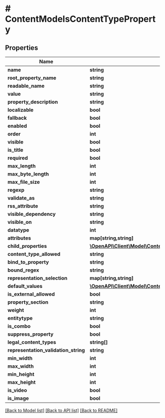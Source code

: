 # # ContentModelsContentTypeProperty

## Properties

Name | Type | Description | Notes
------------ | ------------- | ------------- | -------------
**name** | **string** |  | [optional]
**root_property_name** | **string** |  | [optional]
**readable_name** | **string** |  | [optional]
**value** | **string** |  | [optional]
**property_description** | **string** |  | [optional]
**localizable** | **bool** |  | [optional]
**fallback** | **bool** |  | [optional]
**enabled** | **bool** |  | [optional]
**order** | **int** |  | [optional]
**visible** | **bool** |  | [optional]
**is_title** | **bool** |  | [optional]
**required** | **bool** |  | [optional]
**max_length** | **int** |  | [optional]
**max_byte_length** | **int** |  | [optional]
**max_file_size** | **int** |  | [optional]
**regexp** | **string** |  | [optional]
**validate_as** | **string** |  | [optional]
**rss_attribute** | **string** |  | [optional]
**visible_dependency** | **string** |  | [optional]
**visible_on** | **string** |  | [optional]
**datatype** | **int** |  | [optional]
**attributes** | **map[string,string]** |  | [optional]
**child_properties** | [**\OpenAPI\Client\Model\ContentModelsContentTypeProperty[]**](ContentModelsContentTypeProperty.md) |  | [optional]
**content_type_allowed** | **string** |  | [optional]
**bind_to_property** | **string** |  | [optional]
**bound_regex** | **string** |  | [optional]
**representation_selection** | **map[string,string]** |  | [optional]
**default_values** | [**\OpenAPI\Client\Model\ContentModelsContentTypeDefaultValue[]**](ContentModelsContentTypeDefaultValue.md) |  | [optional]
**is_external_allowed** | **bool** |  | [optional]
**property_section** | **string** |  | [optional]
**weight** | **int** |  | [optional]
**entitytype** | **string** |  | [optional]
**is_combo** | **bool** |  | [optional]
**suppress_property** | **bool** |  | [optional]
**legal_content_types** | **string[]** |  | [optional]
**representation_validation_string** | **string** |  | [optional]
**min_width** | **int** |  | [optional]
**max_width** | **int** |  | [optional]
**min_height** | **int** |  | [optional]
**max_height** | **int** |  | [optional]
**is_video** | **bool** |  | [optional]
**is_image** | **bool** |  | [optional]

[[Back to Model list]](../../README.md#models) [[Back to API list]](../../README.md#endpoints) [[Back to README]](../../README.md)
